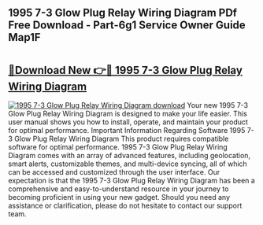 ## 1995 7-3 Glow Plug Relay Wiring Diagram PDf Free Download - Part-6g1 Service Owner Guide Map1F

# <h2><a href="http://dfjhmx.blite.top/?on=1995+7-3+Glow+Plug+Relay+Wiring+Diagram">🔗Download New 👉🔴 1995 7-3 Glow Plug Relay Wiring Diagram</a></h2>

[![1995 7-3 Glow Plug Relay Wiring Diagram download](https://i.imgur.com/lujVjoI.png)](http://dfjhmx.blite.top/?on=1995+7-3+Glow+Plug+Relay+Wiring+Diagram)
Your new 1995 7-3 Glow Plug Relay Wiring Diagram is designed to make your life easier. This user manual shows you how to install, operate, and maintain your product for optimal performance. Important Information Regarding Software 1995 7-3 Glow Plug Relay Wiring Diagram This product requires compatible software for optimal performance. 1995 7-3 Glow Plug Relay Wiring Diagram comes with an array of advanced features, including geolocation, smart alerts, customizable themes, and multi-device syncing, all of which can be accessed and customized through the user interface. Our expectation is that the 1995 7-3 Glow Plug Relay Wiring Diagram has been a comprehensive and easy-to-understand resource in your journey to becoming proficient in using your new gadget. Should you need any assistance or clarification, please do not hesitate to contact our support team.

